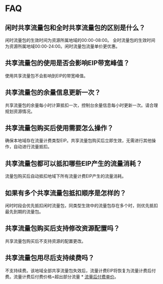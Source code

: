 # FAQ

## 闲时共享流量包和全时共享流量包的区别是什么？
闲时流量包的生效时间为资源所属地域的00:00-08:00。 全时流量包的生效时间为资源所属地域00:00-24:00。闲时流量包流量单价更优惠。 


## 共享流量包的使用是否会影响EIP带宽峰值？
使用共享流量包不会影响到EIP的带宽峰值。


## 共享流量包的余量信息更新一次？
共享流量包的余量每小时计算抵扣一次，控制台余量信息每小时更新一次。请合理规划资源情况。


## 共享流量包购买后使用需要怎么操作？
确保本地域存在流量计费类型EIP。共享流量包购买后立即生效，无需进行其他操作，自动进行流量抵扣。


## 共享流量包都可以抵扣哪些EIP产生的流量消耗？
流量包购买后自动抵扣地域下所有流量计费EIP产生的流量消耗。


## 如果有多个共享流量包抵扣顺序是怎样的？
闲时时段会优先抵扣闲时流量包，同类型生效中的流量包存在多个时，则优先抵扣最先到期的流量包。


## 共享流量包购买后支持修改资源配置吗？ 
共享流量包购买后不支持资源的配置更改。


## 共享流量包用尽后支持续费吗？
不支持续费。该地域全部共享流量包失效后，流量计费EIP将恢复为流量计费后付费。流量计费后付费价格=超出部分流量 * [流量后付费单价](https://docs.ucloud.cn/unet/eip_price/traffic)。

